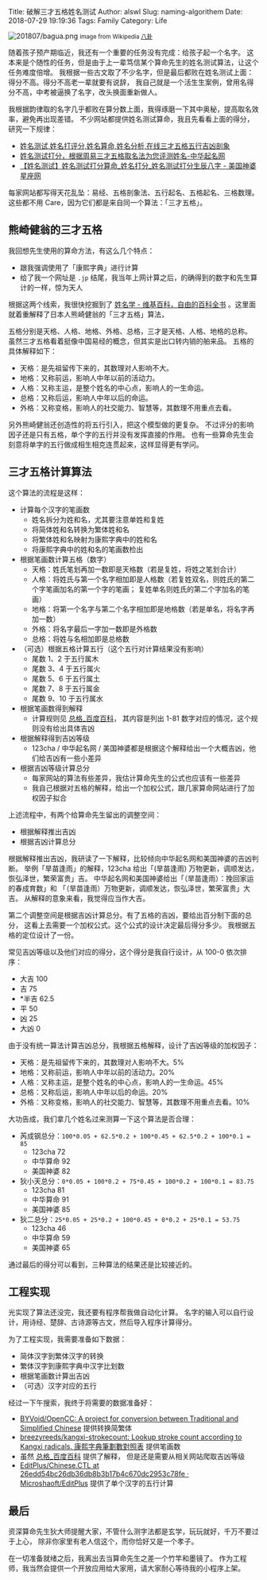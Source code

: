 Title: 破解三才五格姓名测试
Author: alswl
Slug: naming-algorithem
Date: 2018-07-29 19:19:36
Tags: Family
Category: Life

![201807/bagua.png](https://4ocf5n.dijingchao.com/upload_dropbox/201807/bagua.png)
<small>image from Wikipedia [八卦](https://zh.wikipedia.org/wiki/%E5%85%AB%E5%8D%A6)</small>

随着孩子预产期临近，我还有一个重要的任务没有完成：给孩子起一个名字。
这本来是个随性的任务，但是由于上一辈笃信某个算命先生的姓名测试算法，让这个任务难度倍增。
我根据一些古文取了不少名字，但是最后都败在姓名测试上面：得分不高。得分不高老一辈就要有说辞，
我自己就是一个活生生案例，曾用名得分不高，中考被逼换了名字，改头换面重新做人。

我根据韵律取的名字几乎都败在算分数上面，我得琢磨一下其中奥秘，提高取名效率，避免再出现差错。
不少网站都提供姓名测试算命，我且先看看上面的得分，研究一下规律：

*   [姓名测试,姓名打评分,姓名算命,姓名分析,在线三才五格五行吉凶剖象](http://www.123cha.com/xm/)
*   [姓名测试打分，根据周易三才五格取名法为您评测姓名-中华起名网](http://www.zhonghuaqiming.com/testname.aspx)
*   [【姓名测试】姓名测试打分算命_姓名打分_姓名测试打分生辰八字 - 美国神婆星座网](https://www.meiguoshenpo.com/xingming/ceshi/)

每家网站都写得天花乱坠：易经、五格剖象法、五行起名、五格起名、三格数理。
这些都不用 Care，因为它们都是来自同一个算法：「三才五格」。

<!-- more -->


## 熊崎健翁的三才五格

我回想先生使用的算命方法，有这么几个特点：

*   跟我强调使用了「康熙字典」进行计算
*   给了我一个网址是 `.jp` 结尾，我当年上网计算之后，的确得到的数字和先生算计的一样，惊为天人

根据这两个线索，我很快挖掘到了
[姓名学 - 维基百科，自由的百科全书](https://zh.wikipedia.org/wiki/%E5%A7%93%E5%90%8D%E5%AD%A6)
。这里面就着重解释了日本人熊崎健翁的「三才五格」算法，

五格分别是天格、人格、地格、外格、总格，三才是天格、人格、地格的总称。
虽然三才五格看着挺像中国易经的概念，但其实是出口转内销的舶来品。
五格的具体解释如下：

*   天格：是先祖留传下来的，其数理对人影响不大。
*   地格：又称前运，影响人中年以前的活动力。
*   人格：又称主运，是整个姓名的中心点，影响人的一生命运。
*   总格：又称后运，影响人中年以后的命运。
*   外格：又称变格，影响人的社交能力、智慧等，其数理不用重点去看。

另外熊崎健翁还创造性的将五行引入，把这个模型做的更复杂。
不过评分的影响因子还是只有五格，单个字的五行并没有发挥直接的作用。
也有一些算命先生会刻意将单字的五行做成相生相克连贯起来，这样显得更有学问。


## 三才五格计算算法

这个算法的流程是这样：

*   计算每个汉字的笔画数
    *   姓名拆分为姓和名，尤其要注意单姓和复姓
    *   将简体姓和名转换为繁体姓和名
    *   将繁体姓和名映射为康熙字典中的姓和名
    *   将康熙字典中的姓和名的笔画数检出
*   根据笔画数计算五格（数字）
    *   天格：姓氏笔划再加一数即是天格数（若是复姓，将姓之笔划合计）
    *   人格：将姓氏与第一个名字相加即是人格数（若复姓双名，则姓氏的第二个字笔画加名的第一个字的笔画；
        复姓单名则姓氏的第二个字加名的笔画）
    *   地格：将第一个名字与第二个名字相加即是地格数（若是单名，将名字再加一数）
    *   外格：将名字最后一字加一数即是外格数
    *   总格：将姓与名相加即是总格数
*   （可选）根据五格计算五行（这个五行对计算结果没有影响）
    *   尾数 1、2 于五行属木
    *   尾数 3、4 于五行属火
    *   尾数 5、6 于五行属土
    *   尾数 7、8 于五行属金
    *   尾数 9、10 于五行属水
*   根据笔画数得到解释
    *   计算规则见 [总格_百度百科](https://baike.baidu.com/item/%E6%80%BB%E6%A0%BC)，
        其内容是列出 1-81 数字对应的情况，这个规则没有给出具体吉凶
*   根据解释得到吉凶等级
    *   123cha / 中华起名网 / 美国神婆都是根据这个解释给出一个大概吉凶，他们给吉凶有一些小差异
*   根据吉凶等级计算总分
    *   每家网站的算法有些差异，我估计算命先生的公式也应该有一些差异
    *   我自己根据对五格的解释，给出一个加权公式，跟几家算命网站进行了加权因子拟合


上述流程中，有两个给算命先生留出的调整空间：

*   根据解释推出吉凶
*   根据吉凶计算总分

根据解释推出吉凶，我研读了一下解释，比较倾向中华起名网和美国神婆的吉凶判断。
举例「旱苗逢雨」的解释，123cha 给出「(旱苗逢雨) 万物更新，调顺发达，恢弘泽世，繁荣富贵」吉。
中华起名网和美国神婆给出「（旱苗逢雨）：挽回家运的春成育数」和
「（旱苗逢雨）万物更新，调顺发达，恢弘泽世，繁荣富贵」大吉。
从解释的意象来看，我觉得应当作大吉。

第二个调整空间是根据吉凶计算总分。有了五格的吉凶，要给出百分制下面的总分，
这看上去需要一个加权公式。这个公式的设计决定最后得分多少。
我根据五格的定位设计了一份。

常见吉凶等级以及他们对应的得分，这个得分是我自行设计，从 100-0 依次排序：

*   大吉 100
*   吉 75
*   \*半吉 62.5
*   平 50
*   凶 25
*   大凶 0

由于没有统一算法计算吉凶总分，我根据五格解释，设计了吉凶等级的加权因子：

*   天格：是先祖留传下来的，其数理对人影响不大。5%
*   地格：又称前运，影响人中年以前的活动力。20%
*   人格：又称主运，是整个姓名的中心点，影响人的一生命运。45%
*   总格：又称后运，影响人中年以后的命运。20%
*   外格：又称变格，影响人的社交能力、智慧等，其数理不用重点去看。10%


大功告成，我们拿几个姓名过来测算一下这个算法是否合理：

*   芮成钢总分：`100*0.05 + 62.5*0.2 + 100*0.45 + 62.5*0.2 + 100*0.1 = 85`
    *   123cha 72
    *   中华算命 92
    *   美国神婆 82
*   狄小天总分：`0*0.05 + 100*0.2 + 75*0.45 + 100*0.2 + 100*0.1 = 83.75`
    *   123cha 81
    *   中华算命 91
    *   美国神婆 85
*   狄二总分：`25*0.05 + 25*0.2 + 100*0.45 + 0*0.2 + 25*0.1 = 53.75`
    *   123cha 46
    *   中华算命 59
    *   美国神婆 65

通过最后的得分可以看到，三种算法的结果还是比较接近的。


## 工程实现

光实现了算法还没完，我还要有程序帮我做自动化计算。
名字的输入可以自行设计，用诗经、楚辞、古诗源等古文，然后导入程序计算得分。

为了工程实现，我需要准备如下数据：

*   简体汉字到繁体汉字的转换
*   繁体汉字到康熙字典中汉字比划数
*   根据笔画数计算出吉凶
*   （可选）汉字对应的五行


经过一下午搜索，我终于将需要的数据准备好：

*   [BYVoid/OpenCC: A project for conversion between Traditional and Simplified Chinese](https://github.com/BYVoid/OpenCC) 提供转换简繁体
*   [breezyreeds/kangxi-strokecount: Lookup stroke count according to Kangxi radicals. 康熙字典筆劃數對照表](https://github.com/breezyreeds/kangxi-strokecount)
    提供笔画数
*   虽然 [总格_百度百科](https://baike.baidu.com/item/%E6%80%BB%E6%A0%BC) 提供了解释，
    但是还是需要从相关网站爬取吉凶等级
*   [EditPlus/Chinese.CTL at 26edd54bc26db36db8b3b17b4c670dc2953c78fe · Microshaoft/EditPlus](https://github.com/Microshaoft/EditPlus/blob/26edd54bc26db36db8b3b17b4c670dc2953c78fe/User/Chinese.CTL)
    提供了单个汉字的五行计算


## 最后

资深算命先生狄大师提醒大家，不管什么测字法都是玄学，玩玩就好，千万不要过于上心，
除非你家里有老人信这个，而你恰好又是一个孝子。

在一切准备就绪之后，我离出去当算命先生之差一个竹竿和墨镜了。
作为工程师，我当然会提供一个开放应用给大家用，请大家耐心等待我的小程序上架。
